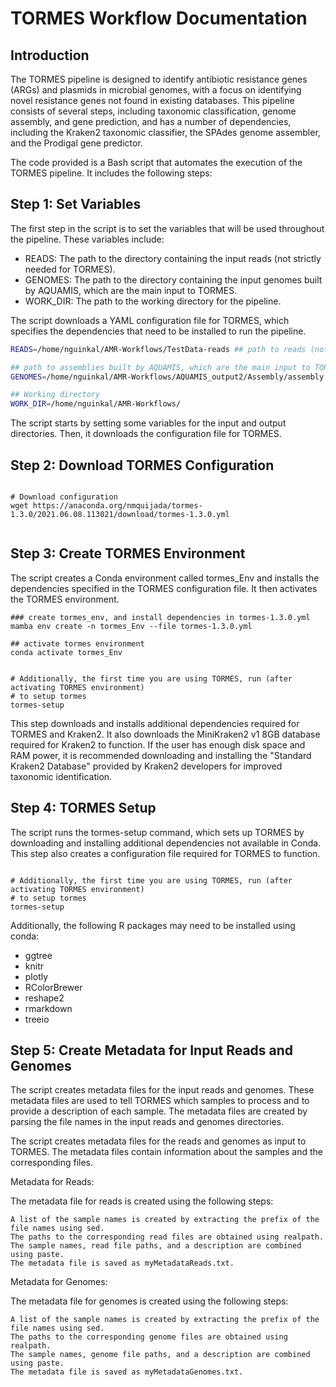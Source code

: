 # TORMES Workflow Documentation

## Introduction 

The TORMES pipeline is designed to identify antibiotic resistance genes (ARGs) and plasmids in microbial genomes, with a focus on identifying novel resistance genes not found in existing databases. This pipeline consists of several steps, including taxonomic classification, genome assembly, and gene prediction, and has a number of dependencies, including the Kraken2 taxonomic classifier, the SPAdes genome assembler, and the Prodigal gene predictor.

The code provided is a Bash script that automates the execution of the TORMES pipeline. It includes the following steps:


## Step 1: Set Variables

The first step in the script is to set the variables that will be used throughout the pipeline. These variables include:

 - READS: The path to the directory containing the input reads (not strictly needed for TORMES).
 - GENOMES: The path to the directory containing the input genomes built by AQUAMIS, which are the main input to TORMES.
 - WORK_DIR: The path to the working directory for the pipeline.

The script downloads a YAML configuration file for TORMES, which specifies the dependencies that need to be installed to run the pipeline.
```bash
READS=/home/nguinkal/AMR-Workflows/TestData-reads ## path to reads (not really needed)

## path to assemblies built by AQUAMIS, which are the main input to TORMES
GENOMES=/home/nguinkal/AMR-Workflows/AQUAMIS_output2/Assembly/assembly 

## Working directory
WORK_DIR=/home/nguinkal/AMR-Workflows/


```
The script starts by setting some variables for the input and output directories. Then, it downloads the configuration file for TORMES.

## Step 2: Download TORMES Configuration


```

# Download configuration
wget https://anaconda.org/nmquijada/tormes-1.3.0/2021.06.08.113021/download/tormes-1.3.0.yml


```

## Step 3: Create TORMES Environment

The script creates a Conda environment called tormes_Env and installs the dependencies specified in the TORMES configuration file. It then activates the TORMES environment.

```
### create tormes_env, and install dependencies in tormes-1.3.0.yml 
mamba env create -n tormes_Env --file tormes-1.3.0.yml

## activate tormes environment
conda activate tormes_Env


# Additionally, the first time you are using TORMES, run (after activating TORMES environment)
# to setup tormes
tormes-setup

```
This step downloads and installs additional dependencies required for TORMES and Kraken2. It also downloads the MiniKraken2 v1 8GB database required for Kraken2 to function. If the user has enough disk space and RAM power, it is recommended downloading and installing the "Standard Kraken2 Database" provided by Kraken2 developers for improved taxonomic identification.


## Step 4: TORMES Setup

The script runs the tormes-setup command, which sets up TORMES by downloading and installing additional dependencies not available in Conda. 
This step also creates a configuration file required for TORMES to function.


```

# Additionally, the first time you are using TORMES, run (after activating TORMES environment)
# to setup tormes
tormes-setup

```

Additionally, the following R packages may need to be installed using conda:

  - ggtree
  - knitr
  - plotly
  - RColorBrewer
  - reshape2
  - rmarkdown
  - treeio

## Step 5: Create Metadata for Input Reads and Genomes

The script creates metadata files for the input reads and genomes. These metadata files are used to tell TORMES which samples to process and to provide a description of each sample. The metadata files are created by parsing the file names in the input reads and genomes directories.



The script creates metadata files for the reads and genomes as input to TORMES. The metadata files contain information about the samples and the corresponding files.

Metadata for Reads:

The metadata file for reads is created using the following steps:

    A list of the sample names is created by extracting the prefix of the file names using sed.
    The paths to the corresponding read files are obtained using realpath.
    The sample names, read file paths, and a description are combined using paste.
    The metadata file is saved as myMetadataReads.txt.

Metadata for Genomes:

The metadata file for genomes is created using the following steps:

    A list of the sample names is created by extracting the prefix of the file names using sed.
    The paths to the corresponding genome files are obtained using realpath.
    The sample names, genome file paths, and a description are combined using paste.
    The metadata file is saved as myMetadataGenomes.txt.

